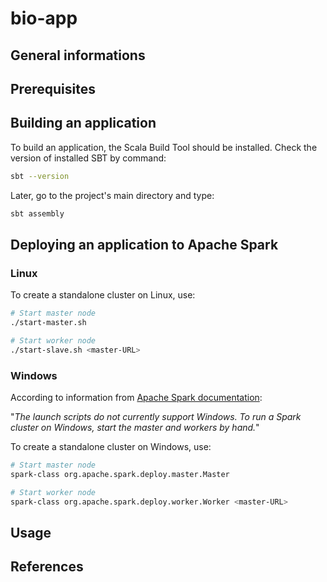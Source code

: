 # bio-app

## General informations

## Prerequisites

## Building an application

To build an application, the Scala Build Tool should be installed.
Check the version of installed SBT by command:

```bash
sbt --version
```

Later, go to the project's main directory and type: 

```bash
sbt assembly
```


## Deploying an application to Apache Spark
### Linux

To create a standalone cluster on Linux, use:
```bash
# Start master node
./start-master.sh

# Start worker node
./start-slave.sh <master-URL>
```


### Windows
According to information from [Apache Spark documentation](https://spark.apache.org/docs/latest/spark-standalone.html):

"_The launch scripts do not currently support Windows. To run a Spark cluster on Windows, start the master and workers by hand._"


To create a standalone cluster on Windows, use:
```bash
# Start master node
spark-class org.apache.spark.deploy.master.Master

# Start worker node
spark-class org.apache.spark.deploy.worker.Worker <master-URL>
```

## Usage

## References